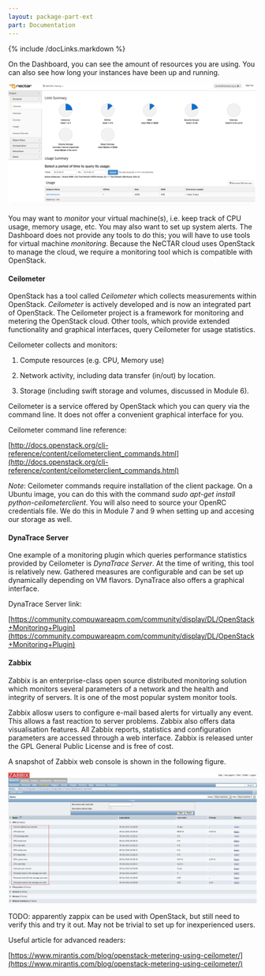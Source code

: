 ```yaml
---
layout: package-part-ext
part: Documentation
---
```

{% include /docLinks.markdown %}


On the Dashboard, you can see the amount of resources you are using. You can also see how long your instances have been up and running. 

![image alt text](images/dashboardUtilization.png)


You may want to *monitor* your virtual machine(s), i.e. keep track of CPU usage, memory usage, etc. You may also want to set up system alerts. The Dashboard does not provide any tools to do this; you will have to use tools for virtual machine *monitoring*. 
Because the NeCTAR cloud uses OpenStack to manage the cloud, we require a monitoring tool which is compatible with OpenStack.

#### Ceilometer

OpenStack has a tool called *Ceilometer* which collects measurements within OpenStack. *Ceilometer* is actively developed and is now an integrated part of OpenStack. The Ceilometer project is a framework for monitoring and metering the OpenStack cloud. Other tools, which provide extended functionality and graphical interfaces, query Ceilometer for usage statistics. 

Ceilometer collects and monitors:

1. Compute resources (e.g. CPU, Memory use)

2. Network activity, including data transfer (in/out) by location.

3. Storage (including swift storage and volumes, discussed in Module 6).

Ceilometer is a service offered by OpenStack which you can query via the command line. It does not offer a convenient graphical interface for you.

Ceilometer command line reference:

[http://docs.openstack.org/cli-reference/content/ceilometerclient_commands.html](http://docs.openstack.org/cli-reference/content/ceilometerclient_commands.html) 

*Note*: Ceilometer commands require installation of the client package. On a Ubuntu image, you can do this with the command *sudo apt-get install python-ceilometerclient*. You will also need to source your OpenRC credentials file. We do this in Module 7 and 9 when setting up and accesing our storage as well.

#### DynaTrace Server

One example of a monitoring plugin which queries performance statistics provided by Ceilometer is *DynaTrace Server*. At the time of writing, this tool is relatively new. Gathered measures are configurable and can be set up dynamically depending on VM flavors. DynaTrace also offers a graphical interface.

DynaTrace Server link:

[https://community.compuwareapm.com/community/display/DL/OpenStack+Monitoring+Plugin](https://community.compuwareapm.com/community/display/DL/OpenStack+Monitoring+Plugin) 

#### Zabbix

Zabbix is an enterprise-class open source distributed monitoring solution which monitors several parameters of a network and the health and integrity of servers. It is one of the most popular system monitor tools.

Zabbix allosw users to configure e-mail based alerts for virtually any event. This allows a fast reaction to server problems. Zabbix also offers data visualisation features. All Zabbix reports, statistics and configuration parameters are accessed through a web interface. Zabbix is released unter the GPL General Public License and is free of cost. 

A snapshot of Zabbix web console is shown in the following figure.

![image alt text](images/zabbix.jpg)

TODO: apparently zappix can be used with OpenStack, but still need to verify this and try it out. May not be trivial to set up for inexperienced users. 

Useful article for advanced readers:

[https://www.mirantis.com/blog/openstack-metering-using-ceilometer/](https://www.mirantis.com/blog/openstack-metering-using-ceilometer/) 



